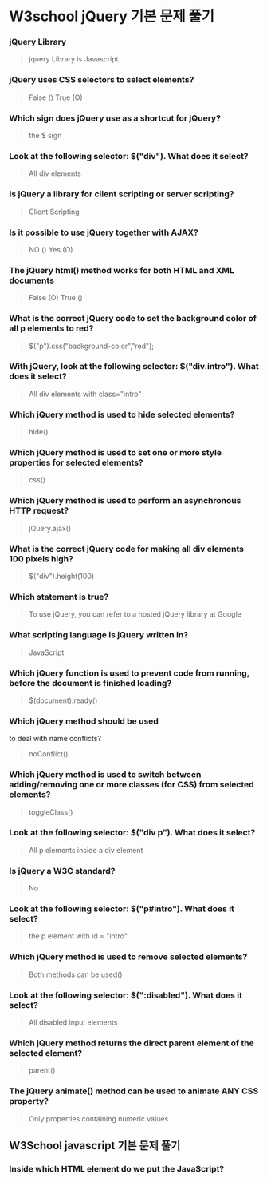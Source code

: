 # W3school jQuery 기본 문제 풀기

### jQuery Library
> jquery Library is Javascript.

### jQuery uses CSS selectors to select elements?
> False ()
> True  (O)

### Which sign does jQuery use as a shortcut for jQuery?
> the $ sign

### Look at the following selector: $("div"). What does it select?
> All div elements

### Is jQuery a library for client scripting or server scripting?
> Client Scripting

### Is it possible to use jQuery together with AJAX?
> NO ()
> Yes (O)

### The jQuery html() method works for both HTML and XML documents
> False (O)
> True ()

### What is the correct jQuery code to set the background color of all p elements to red?
> $("p").css("background-color","red");

### With jQuery, look at the following selector: $("div.intro"). What does it select?
> All div elements with class="intro"

### Which jQuery method is used to hide selected elements?
> hide()

### Which jQuery method is used to set one or more style properties for selected elements?
> css()

### Which jQuery method is used to perform an asynchronous HTTP request?
> jQuery.ajax()

### What is the correct jQuery code for making all div elements 100 pixels high?
> $("div").height(100)

### Which statement is true?
> To use jQuery, you can refer to a hosted jQuery library at Google

### What scripting language is jQuery written in?
> JavaScript

### Which jQuery function is used to prevent code from running, before the document is finished loading?
> $(document).ready()


### Which jQuery method should be used
 to deal with name conflicts?
> noConflict()

### Which jQuery method is used to switch between adding/removing one or more classes (for CSS) from selected elements?
> toggleClass()

### Look at the following selector: $("div p"). What does it select?
> All p elements inside a div element

### Is jQuery a W3C standard?
> No

### Look at the following selector: $("p#intro"). What does it select?
> the p element with id = "intro"

### Which jQuery method is used to remove selected elements?
> Both methods can be used()

### Look at the following selector: $(":disabled"). What does it select?
> All disabled input elements

### Which jQuery method returns the direct parent element of the selected element?
> parent()

### The jQuery animate() method can be used to animate ANY CSS property?
> Only properties containing numeric values

## W3School javascript 기본 문제 풀기

### Inside which HTML element do we put the JavaScript?
> <script>

### What is the correct JavaScript syntax to change the content of the HTML element below?
<p id="demo">This is a demonstration.</p>  

> document.getElementById("demo").innerHTML="Hello World!";

### Where is the correct place to insert a JavaScript?
> Both the <head> section and the <body> section are correct 

### What is the correct syntax for referring to an external script called "xxx.js"?
> <script src="xxx.js">

### The external JavaScript file must contain the <script> tag.
> False (O)
> True ()

### How do you write "Hello World" in an alert box?
> alert("Hello World");

### How do you create a function in JavaScript?
> function myFunction()  

### How do you call a function named "myFunction"?
> myFunction()  

### How to write an IF statement in JavaScript?
> if (i == 5)  

### How to write an IF statement for executing some code if "i" is NOT equal to 5?
> if (i != 5)  

### How does a WHILE loop start?
> while (i <= 10)  

### How does a FOR loop start?
> for (i = 0; i <= 5; i++)  

### How can you add a comment in a JavaScript?
> //This is a comment

### How to insert a comment that has more than one line?
> /*This comment has<br>more than one line*/
> /와 *(별)을 사용

### What is the correct way to write a JavaScript array?
> var colors = ["red", "green", "blue"]  

### How do you round the number 7.25, to the nearest integer?
> Math.round(7.25)  

### How do you find the number with the highest value of x and y?
> Math.max(x, y)  

### What is the correct JavaScript syntax for opening a new window called "w2" ?
> w2 = window.open("http://www.w3schools.com");  

### JavaScript is the same as Java.
> False (O)
> True ()

### How can you detect the client's browser name?
> navigator.appName  

### Which event occurs when the user clicks on an HTML element?
> onClick

### How do you declare a JavaScript variable?
> var carName;  

### Which operator is used to assign a value to a variable?
> =

### What will the following code return: Boolean(10 > 9)
> true  

### Is JavaScript case-sensitive?
> Yes

============
  
## jQuery Selectors
- $("태그").메소드()
- $("#아이디").메소드()
- $(".클래스").메소드()
- $(this).메소드()

## jQuery Event
- jQuery click()
- jQuery dbclick()
- jQuery mouseenter()
- jQuery mouseleave()
- jQuery mousedown
- jQuery mouseup
- jQuery hover
- jQuery focus() and blur()

## jQuery Hide/Show
- jQuery hide()
- jQuery hide() and show()
- jQuery toggle
- jQuery hide()

## jQuery Fade
- jQuery fadeIn()
- jQuery fadeOut()
- jQuery fadeToggle()
- jQuery fadeTo()

## jQuery Slide
- jQuery slideDown()
- jQuery slideUp()
- jQuery slideToggle()

## jQuery Animate
- jQuery animate()

## jQuery Stop Animations
- jQuery stop() sliding
- jQuery stop() animation (with parameters)

## jQuery HTML Get Content and Attributes
- jQuery text(), html(), and val()
- jQuery text() and html()
- jQuery attr()

## jQuery HTML Add Elements/Content
- jQuery append()
- jQuery prepend()
- jQuery after() and before()
- jQuery after()

## jQuery HTML Remove Elements/Content
- jQuery remove()
- jQuery empty()

## jQuery Get and Set CSS Classes
- jQuery addClass()
- jQuery removeClass()
- jQuery toggleClass()

## jQuery css() Method
- jQuery css()

## jQuery Dimensions
- jQuery - return width() and height()
- jQuery - return innerWidth() and innerHeight()
- jQuery - return outerWidth() and outerHeight()
- jQuery - return outerWidth(true) and OuterHeight(true)
- jQuery - return width() and height() of document and window
- jQuery - set width() and height()

## jQuery Traversing Ancestors
- jQuery parent()
- jQuery parents()
- jQuery parentsUntil()

## jQuery Traversing Siblings
- jQuery siblings()
- jQuery next()
- jQuery nextAll()
- jQuery nextUntil()

## jQuery Traversing Filtering
- jQuery first()
- jQuery last()
- jQuery eq()
- jQuery filter()
- jQuery not()

## jQuery Filters
- Filter table
- Filter list
- Filter anything

## jQuery AJAX load() Method
- jQuery load()

## jQuery AJAX get() and post() Methods
- jQuery get()
- jQuery post()